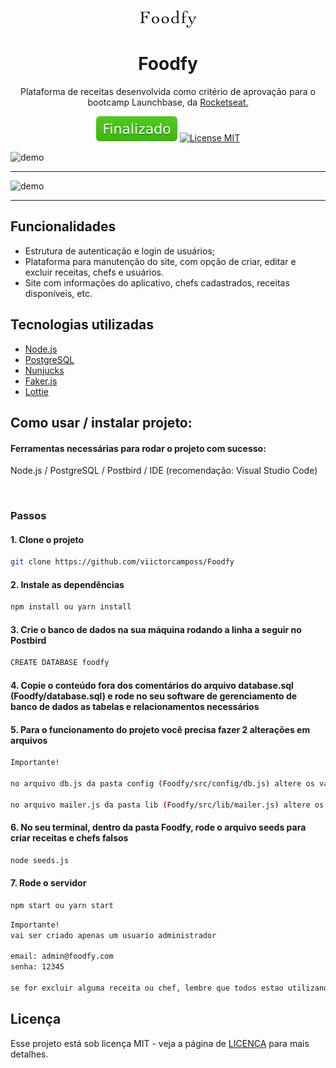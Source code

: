 <h1 align="center">
  <img src="public/assets/logo.png"/>
  <br>
<br>
Foodfy
</h1>

<p align="center">
  Plataforma de receitas desenvolvida como critério de aprovação para o bootcamp Launchbase, da 
  <a href="https://rocketseat.com.br/">
    Rocketseat.
  </a>
</p>

<p align="center">
  <img src="public/assets/finalizado.svg" alt="Work's finished!">
  <a href="https://opensource.org/licenses/MIT">
    <img src="https://img.shields.io/badge/License-MIT-blue.svg" alt="License MIT">
  </a>
</p>

[//]: # (Add your gifs/images here:)
<div>
  <img src="public/assets/gif.gif" alt="demo" height="425">
  <hr />
  <img src="public/assets/gif2.gif" alt="demo" height="425">
</div>

<hr />

## Funcionalidades
[//]: # (Add the features of your project here:)
- Estrutura de autenticação e login de usuários;
- Plataforma para manutenção do site, com opção de criar, editar e excluir receitas, chefs e usuários.
- Site com informações do aplicativo, chefs cadastrados, receitas disponíveis, etc.

## Tecnologias utilizadas

- [Node.js](https://nodejs.org/en/) 
- [PostgreSQL](https://www.postgresql.org/)
- [Nunjucks](https://mozilla.github.io/nunjucks/)
- [Faker.js](https://github.com/marak/Faker.js/)
- [Lottie](https://github.com/airbnb/lottie-web)

## Como usar / instalar projeto:

#### Ferramentas necessárias para rodar o projeto com sucesso:
Node.js / PostgreSQL / Postbird / IDE (recomendação: Visual Studio Code) 

<br>

### Passos
#### 1. Clone o projeto

```bash
git clone https://github.com/viictorcamposs/Foodfy
```
#### 2. Instale as dependências

```bash
npm install ou yarn install
```


#### 3. Crie o banco de dados na sua máquina rodando a linha a seguir no Postbird

```bash
CREATE DATABASE foodfy
```

#### 4. Copie o conteúdo fora dos comentários do arquivo database.sql (Foodfy/database.sql) e rode no seu software de gerenciamento de banco de dados as tabelas e relacionamentos necessários

#### 5. Para o funcionamento do projeto você precisa fazer 2 alterações em arquivos
```bash
Importante!

no arquivo db.js da pasta config (Foodfy/src/config/db.js) altere os valores de user e password com a autenticação do postgres da sua maquina

no arquivo mailer.js da pasta lib (Foodfy/src/lib/mailer.js) altere os valores de user e pass com a autenticação do seu mailtrap
``` 

#### 6. No seu terminal, dentro da pasta Foodfy, rode o arquivo seeds para criar receitas e chefs falsos

```bash
node seeds.js
```

#### 7. Rode o servidor 

```bash
npm start ou yarn start
```

```bash
Importante!
vai ser criado apenas um usuario administrador

email: admin@foodfy.com
senha: 12345

se for excluir alguma receita ou chef, lembre que todos estao utilizando as mesmas imagens da pasta public/images
```


## Licença

Esse projeto está sob licença MIT - veja a página de [LICENÇA](https://opensource.org/licenses/MIT) para mais detalhes.
